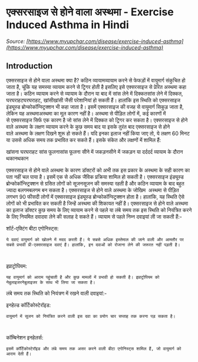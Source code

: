 # एक्सरसाइज से होने वाला अस्थमा - Exercise Induced Asthma in Hindi
_Source: [https://www.myupchar.com/disease/exercise-induced-asthma](https://www.myupchar.com/disease/exercise-induced-asthma)_

## Introduction
एक्सरसाइज से होने वाला अस्थमा क्या है?
कठिन व्यायामव्यायाम करने से फेफड़ों में वायुमार्ग संकुचित हो जाता है, चूंकि यह समस्या व्यायाम करने से ट्रिगर होती है इसलिए इसे एक्सरसाइज से प्रेरित अस्थमा कहा जाता है। कठिन व्यायाम करने से व्यायाम के दौरान या बाद में सांस लेने में दिक्कतसांस लेने में दिक्कत, घरघराहटघरघराहट, खांसीखांसी जैसी परेशानियां हो सकती हैं। हालांकि इस स्थिति को एक्सरसाइज इंड्यूस्ड ब्रोन्कोकॉन्स्ट्रिक्शन भी कहा जाता है। इसमें एक्सरसाइज की वजह से वायुमार्ग सिकुड़ जाता है, लेकिन यह अस्थमाअस्थमा का मूल कारण नहीं है। अस्थमा से पीड़ित लोगों में, कई कारणों में से एक्सरसाइज सिर्फ एक कारण है जो सांस लेने में दिक्कत को ट्रिगर कर सकता है।
एक्सरसाइज से होने वाले अस्थमा के लक्षण
व्यायाम करने के कुछ समय बाद या इसके तुरंत बाद एक्सरसाइज से होने वाले अस्थमा के लक्षण दिखने शुरू हो सकते हैं। यदि इनका इलाज नहीं किया जाए तो, ये लक्षण 60 मिनट या उससे अधिक समय तक प्रभावित कर सकते हैं। इसके संकेत और लक्षणों में शामिल हैं:

खांसना
घरघराहट
सांस फूलनासांस फूलना
सीने में जकड़नसीने में जकड़न या दर्ददर्द
व्यायाम के दौरान थकानथकान

एक्सरसाइज से होने वाले अस्थमा के कारण
डॉक्टरों को अभी तक इस प्रकार के अस्थमा के सही कारण का पता नहीं चल पाया है। इसमें एक से अधिक जैविक प्रक्रिया शामिल हो सकती है। एक्सरसाइज इंड्यूस्ड ब्रोन्कोकॉन्स्ट्रिक्शन से ग्रसित लोगों को सूजनसूजन की समस्या रहती है और कठिन व्यायाम के बाद बहुत ज्यादा बलगमबलगम बन सकता है।
एक्सरसाइज से होने वाले अस्थमा के जोखिम 
अस्थमा से पीड़ित लगभग 90 फीसदी लोगों में एक्सरसाइज इंड्यूस्ड ब्रोन्कोकॉन्स्ट्रिक्शन होता है। हालांकि, यह स्थिति ऐसे लोगों को भी प्रभावित कर सकती है जिन्हें अस्थमा की शिकायत नहीं है।
एक्सरसाइज से होने वाले अस्थमा का इलाज
डॉक्टर कुछ समय के लिए व्यायाम करने से पहले या लंबे समय तक इस स्थिति को नियंत्रित करने के लिए नियमित दवादवा लेने की सलाह दे सकते हैं।
व्यायाम से पहले निम्न दवाइयां ली जा सकती हैं:-

शॉर्ट-एक्टिंग बीटा एगोनिस्ट्स: 
	ये दवाएं वायुमार्ग को खोलने में मदद करती हैं। ये सबसे अधिक इस्तेमाल की जाने वाली और आमतौर पर सबसे प्रभावी प्री-एक्सरसाइज दवाएं हैं। हालांकि, इन दवाओं को रोजाना लेने की जरूरत नहीं पड़ती है।
	 
इप्राट्रोपियम: 
	यह वायुमार्ग को आराम पहुंचाती है और कुछ मामलों में प्रभावी हो सकती है। इप्राट्रोपियम को नेबुलाइजरनेबुलाइजर के साथ भी लिया जा सकता है।

लंबे समय तक स्थिति को नियंत्रण में रखने वाली दवाइयां:-

इनहेल्ड कॉर्टिकोस्टेरॉइड: 
	वायुमार्ग में सूजन को नियंत्रित करने वाली इस दवा का प्रयोग चार सप्ताह तक करना पड़ सकता है।
	 
कॉम्बिनेशन इनहेलर्स: 
	इसमें कॉर्टिकोस्टेरॉइड और लंबे समय तक असर करने वाली बीटा एगोनिस्ट्स शामिल हैं, जो वायुमार्ग को आराम देती हैं।

